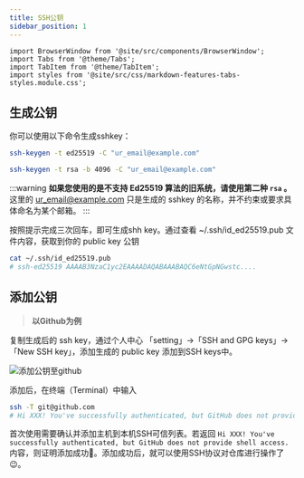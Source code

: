 ```yaml
---
title: SSH公钥
sidebar_position: 1
---
```


```mdx-code-block
import BrowserWindow from '@site/src/components/BrowserWindow';
import Tabs from '@theme/Tabs';
import TabItem from '@theme/TabItem';
import styles from '@site/src/css/markdown-features-tabs-styles.module.css';
```


## 生成公钥
你可以使用以下命令生成sshkey：

<BrowserWindow>
<Tabs>
<TabItem value="ed25519">

```bash
ssh-keygen -t ed25519 -C "ur_email@example.com"
```

</TabItem>
<TabItem value="rsa">

```bash
ssh-keygen -t rsa -b 4096 -C "ur_email@example.com"
```

</TabItem>
</Tabs>
</BrowserWindow>


:::warning
**如果您使用的是不支持 Ed25519 算法的旧系统，请使用第二种 `rsa` 。**   
这里的 ur_email@example.com 只是生成的 sshkey 的名称，并不约束或要求具体命名为某个邮箱。
:::

按照提示完成三次回车，即可生成shh key。通过查看 ~/.ssh/id_ed25519.pub 文件内容，获取到你的 public key 公钥

```bash
cat ~/.ssh/id_ed25519.pub
# ssh-ed25519 AAAAB3NzaC1yc2EAAAADAQABAAABAQC6eNtGpNGwstc....
```

## 添加公钥
>**以Github为例**

复制生成后的 ssh key，通过个人中心 「setting」->「SSH and GPG keys」->「New SSH key」，添加生成的 public key 添加到SSH keys中。

![添加公钥至github](https://fuckjs.gitee.io/cdn/docs-leedom-me/add-public-key.png)

添加后，在终端（Terminal）中输入
```bash
ssh -T git@github.com
# Hi XXX! You've successfully authenticated, but GitHub does not provide shell access.
```
首次使用需要确认并添加主机到本机SSH可信列表。若返回 `Hi XXX! You've successfully authenticated, but GitHub does not provide shell access.` 内容，则证明添加成功:tada:。添加成功后，就可以使用SSH协议对仓库进行操作了:wink:。
